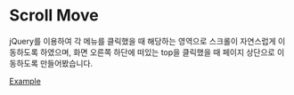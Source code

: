 # Scroll Move

jQuery를 이용하여 각 메뉴를 클릭했을 때 해당하는 영역으로 스크롤이 자연스럽게 이동하도록 하였으며, 화면 오른쪽 하단에 떠있는 top을 클릭했을 때 페이지 상단으로 이동하도록 만들어봤습니다.

[Example](http://codepen.io/auseyoo/pen/oYagXa)
